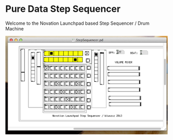 Pure Data Step Sequencer
========================

Welcome to the Novation Launchpad based Step Sequencer / Drum Machine

![alt text](images/20130504.png "Step Sequencer")


